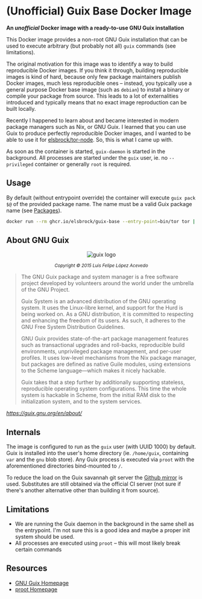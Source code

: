 # (Unofficial) Guix Base Docker Image

**An  *unofficial* Docker image with a ready-to-use GNU Guix installation**

This Docker image provides a non-root GNU Guix installation that can be used to execute arbitrary (but probably not all) `guix` commands (see limitations).

The original motivation for this image was to identify a way to build reproducible Docker images. If you think it through, building reproducible images is kind of hard, because only few package maintainers publish Docker images, much less reproducible ones – instead, you typically use a general purpose Docker base image (such as `debian`) to install a binary or compile your package from source. This leads to a lot of externalities introduced and typically means that no exact image reproduction can be built locally.

Recently I happened to learn about and became interested in modern package managers such as Nix, or GNU Guix. I learned that you can use Guix to produce perfectly reproducible Docker images, and I wanted to be able to use it for [elsbrock/tor-node](https://github.com/elsbrock/tor-node). So, this is what I came up with.

As soon as the container is started, `guix-daemon` is started in the background. All processes are started under the `guix` user, ie. no `--privileged` container or generally `root` is required.

## Usage

By default (without entrypoint override) the container will execute `guix pack $@` of the provided package name. The name must be a valid Guix package name (see [Packages](https://guix.gnu.org/en/packages/)).

```sh
docker run --rm ghcr.io/elsbrock/guix-base --entry-point=bin/tor tor | docker import - guix-base/tor
```

## About GNU Guix

<center>

![guix logo](https://guix.gnu.org/static/base/img/Guix.png)

<small>_Copyright © 2015 Luis Felipe López Acevedo_</small>

</center>

<blockquote>
The GNU Guix package and system manager is a free software project developed by volunteers around the world under the umbrella of the GNU Project.

Guix System is an advanced distribution of the GNU operating system. It uses the Linux-libre kernel, and support for the Hurd is being worked on. As a GNU distribution, it is committed to respecting and enhancing the freedom of its users. As such, it adheres to the GNU Free System Distribution Guidelines.

GNU Guix provides state-of-the-art package management features such as transactional upgrades and roll-backs, reproducible build environments, unprivileged package management, and per-user profiles. It uses low-level mechanisms from the Nix package manager, but packages are defined as native Guile modules, using extensions to the Scheme language—which makes it nicely hackable.

Guix takes that a step further by additionally supporting stateless, reproducible operating system configurations. This time the whole system is hackable in Scheme, from the initial RAM disk to the initialization system, and to the system services.
</blockquote>

_https://guix.gnu.org/en/about/_

## Internals

The image is configured to run as the `guix` user (with UUID 1000) by default. Guix is installed into the user's home directory (ie. `/home/guix`, containing `var` and the `gnu` blob store). Any Guix process is executed via `proot` with the aforementioned directories bind-mounted to `/`.

To reduce the load on the Guix savannah git server the [Github mirror](https://github.com/guix-mirror/guix.git) is used. Substitutes are still obtained via the official CI server (not sure if there's another alternative other than building it from source).

## Limitations

* We are running the Guix daemon in the background in the same shell as the entrypoint. I'm not sure this is a good idea and maybe a proper init system should be used.
* All processes are executed using `proot` – this will most likely break certain commands

## Resources

* [GNU Guix Homepage](http://guix.gnu.org)
* [proot Homepage](https://proot-me.github.io/)
